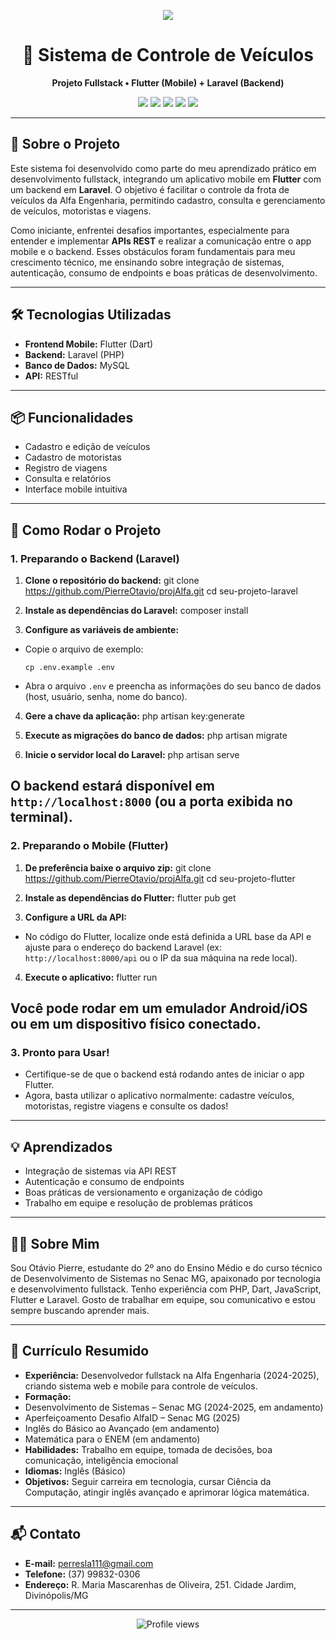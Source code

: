 <!-- Banner estilizado -->
<p align="center">
  <img src="https://capsule-render.vercel.app/api?type=waving&color=0:6e40c9,100:ff8c00&height=120&section=header&text=Sistema%20de%20Controle%20de%20Ve%C3%ADculos&fontSize=30&fontColor=fff"/>
</p>

<h1 align="center">🚗 Sistema de Controle de Veículos</h1>

<p align="center">
  <b>Projeto Fullstack • Flutter (Mobile) + Laravel (Backend)</b>
</p>

<p align="center">
  <img src="https://img.shields.io/badge/Flutter-02569B?style=for-the-badge&logo=flutter&logoColor=white"/>
  <img src="https://img.shields.io/badge/Laravel-FF2D20?style=for-the-badge&logo=laravel&logoColor=white"/>
  <img src="https://img.shields.io/badge/PHP-777BB4?style=for-the-badge&logo=php&logoColor=white"/>
  <img src="https://img.shields.io/badge/Dart-0175C2?style=for-the-badge&logo=dart&logoColor=white"/>
  <img src="https://img.shields.io/badge/MySQL-4479A1?style=for-the-badge&logo=mysql&logoColor=white"/>
</p>

---

## 📖 Sobre o Projeto

Este sistema foi desenvolvido como parte do meu aprendizado prático em desenvolvimento fullstack, integrando um aplicativo mobile em **Flutter** com um backend em **Laravel**. O objetivo é facilitar o controle da frota de veículos da Alfa Engenharia, permitindo cadastro, consulta e gerenciamento de veículos, motoristas e viagens.

Como iniciante, enfrentei desafios importantes, especialmente para entender e implementar **APIs REST** e realizar a comunicação entre o app mobile e o backend. Esses obstáculos foram fundamentais para meu crescimento técnico, me ensinando sobre integração de sistemas, autenticação, consumo de endpoints e boas práticas de desenvolvimento.

---

## 🛠️ Tecnologias Utilizadas

- **Frontend Mobile:** Flutter (Dart)
- **Backend:** Laravel (PHP)
- **Banco de Dados:** MySQL
- **API:** RESTful

---

## 📦 Funcionalidades

- Cadastro e edição de veículos
- Cadastro de motoristas
- Registro de viagens
- Consulta e relatórios
- Interface mobile intuitiva

---

## 🚀 Como Rodar o Projeto

### 1. Preparando o Backend (Laravel)

1. **Clone o repositório do backend:**
git clone https://github.com/PierreOtavio/projAlfa.git
cd seu-projeto-laravel

2. **Instale as dependências do Laravel:**
composer install

3. **Configure as variáveis de ambiente:**
- Copie o arquivo de exemplo:
  ```
  cp .env.example .env
  ```
- Abra o arquivo `.env` e preencha as informações do seu banco de dados (host, usuário, senha, nome do banco).

4. **Gere a chave da aplicação:**
php artisan key:generate

5. **Execute as migrações do banco de dados:**
php artisan migrate

6. **Inicie o servidor local do Laravel:**
php artisan serve

O backend estará disponível em `http://localhost:8000` (ou a porta exibida no terminal).
---

### 2. Preparando o Mobile (Flutter)

1. **De preferência baixe o arquivo zip:**
git clone https://github.com/PierreOtavio/projAlfa.git cd seu-projeto-flutter

2. **Instale as dependências do Flutter:**
flutter pub get

3. **Configure a URL da API:**
- No código do Flutter, localize onde está definida a URL base da API e ajuste para o endereço do backend Laravel (ex: `http://localhost:8000/api` ou o IP da sua máquina na rede local).

4. **Execute o aplicativo:**
flutter run

Você pode rodar em um emulador Android/iOS ou em um dispositivo físico conectado.
---

### 3. Pronto para Usar!

- Certifique-se de que o backend está rodando antes de iniciar o app Flutter.
- Agora, basta utilizar o aplicativo normalmente: cadastre veículos, motoristas, registre viagens e consulte os dados!

---

## 💡 Aprendizados

- Integração de sistemas via API REST
- Autenticação e consumo de endpoints
- Boas práticas de versionamento e organização de código
- Trabalho em equipe e resolução de problemas práticos

---

## 👨‍💻 Sobre Mim

Sou Otávio Pierre, estudante do 2º ano do Ensino Médio e do curso técnico de Desenvolvimento de Sistemas no Senac MG, apaixonado por tecnologia e desenvolvimento fullstack. Tenho experiência com PHP, Dart, JavaScript, Flutter e Laravel. Gosto de trabalhar em equipe, sou comunicativo e estou sempre buscando aprender mais.

---

## 📄 Currículo Resumido

- **Experiência:** Desenvolvedor fullstack na Alfa Engenharia (2024-2025), criando sistema web e mobile para controle de veículos.
- **Formação:**  
- Desenvolvimento de Sistemas – Senac MG (2024-2025, em andamento)  
- Aperfeiçoamento Desafio AlfaID – Senac MG (2025)  
- Inglês do Básico ao Avançado (em andamento)  
- Matemática para o ENEM (em andamento)
- **Habilidades:** Trabalho em equipe, tomada de decisões, boa comunicação, inteligência emocional
- **Idiomas:** Inglês (Básico)
- **Objetivos:** Seguir carreira em tecnologia, cursar Ciência da Computação, atingir inglês avançado e aprimorar lógica matemática.

---

## 📬 Contato

- **E-mail:** perresla111@gmail.com
- **Telefone:** (37) 99832-0306
- **Endereço:** R. Maria Mascarenhas de Oliveira, 251. Cidade Jardim, Divinópolis/MG

---

<p align="center">
<img src="https://komarev.com/ghpvc/?username=PierreOtavio&color=orange" alt="Profile views"/>
</p>
